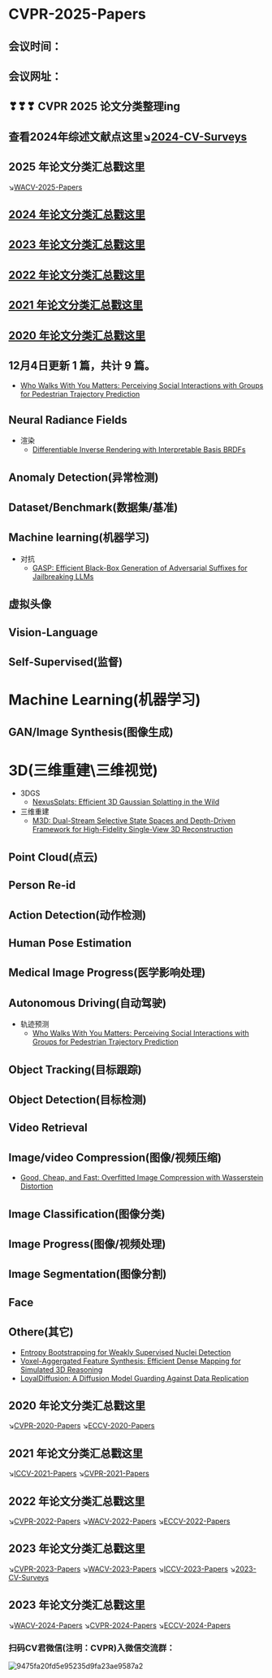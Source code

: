 # CVPR-2025-Papers
## 会议时间：
## 会议网址：
## ❣❣❣ CVPR 2025 论文分类整理ing


## 查看2024年综述文献点这里↘️[2024-CV-Surveys](https://github.com/52CV/CV-Surveys)

## 2025 年论文分类汇总戳这里
↘️[WACV-2025-Papers](https://github.com/52CV/WACV-2025-Papers)

## [2024 年论文分类汇总戳这里](#00000)
## [2023 年论文分类汇总戳这里](#0000)
## [2022 年论文分类汇总戳这里](#000)
## [2021 年论文分类汇总戳这里](#00)
## [2020 年论文分类汇总戳这里](#0)

## 12月4日更新 1 篇，共计 9 篇。
* [Who Walks With You Matters: Perceiving Social Interactions with Groups for Pedestrian Trajectory Prediction](http://arxiv.org/abs/2412.02395v1)

## Neural Radiance Fields
* 渲染
  * [Differentiable Inverse Rendering with Interpretable Basis BRDFs](https://arxiv.org/abs/2411.17994)

## Anomaly Detection(异常检测)


## Dataset/Benchmark(数据集/基准)


## Machine learning(机器学习)
* 对抗
  * [GASP: Efficient Black-Box Generation of Adversarial Suffixes for Jailbreaking LLMs](http://arxiv.org/abs/2411.14133v1)

## 虚拟头像

## Vision-Language


## Self-Supervised(监督)


# Machine Learning(机器学习)


## GAN/Image Synthesis(图像生成)

# 3D(三维重建\三维视觉)
* 3DGS
  * [NexusSplats: Efficient 3D Gaussian Splatting in the Wild](http://arxiv.org/abs/2411.14514v1)
* 三维重建
  * [M3D: Dual-Stream Selective State Spaces and Depth-Driven Framework for High-Fidelity Single-View 3D Reconstruction](http://arxiv.org/abs/2411.12635v1)

## Point Cloud(点云)


## Person Re-id


## Action Detection(动作检测)

## Human Pose Estimation

## Medical Image Progress(医学影响处理)

## Autonomous Driving(自动驾驶)
* 轨迹预测
  * [Who Walks With You Matters: Perceiving Social Interactions with Groups for Pedestrian Trajectory Prediction](http://arxiv.org/abs/2412.02395v1)


## Object Tracking(目标跟踪)

## Object Detection(目标检测)


## Video Retrieval


## Image/video Compression(图像/视频压缩)
* [Good, Cheap, and Fast: Overfitted Image Compression with Wasserstein Distortion](http://arxiv.org/abs/2412.00505v1)

## Image Classification(图像分类)


## Image Progress(图像/视频处理)


## Image Segmentation(图像分割)


## Face


## Othere(其它)
* [Entropy Bootstrapping for Weakly Supervised Nuclei Detection](http://arxiv.org/abs/2411.13528v1)
* [Voxel-Aggergated Feature Synthesis: Efficient Dense Mapping for Simulated 3D Reasoning](https://arxiv.org/abs/2411.10616)
* [LoyalDiffusion: A Diffusion Model Guarding Against Data Replication](http://arxiv.org/abs/2412.01118v1)

<a name="0"/>

## 2020 年论文分类汇总戳这里
↘️[CVPR-2020-Papers](https://github.com/52CV/CVPR-2020-Papers) 
↘️[ECCV-2020-Papers](https://github.com/52CV/ECCV-2020-Papers)

<a name="00"/>

## 2021 年论文分类汇总戳这里
↘️[ICCV-2021-Papers](https://github.com/52CV/ICCV-2021-Papers)
↘️[CVPR-2021-Papers](https://github.com/52CV/CVPR-2021-Papers)

<a name="000"/>

## 2022 年论文分类汇总戳这里
↘️[CVPR-2022-Papers](https://github.com/52CV/CVPR-2022-Papers/blob/main/README.md)
↘️[WACV-2022-Papers](https://github.com/52CV/WACV-2022-Papers)
↘️[ECCV-2022-Papers](https://github.com/52CV/ECCV-2022-Papers/blob/main/README.md)

<a name="0000"/>

## 2023 年论文分类汇总戳这里
↘️[CVPR-2023-Papers](https://github.com/52CV/CVPR-2023-Papers)
↘️[WACV-2023-Papers](https://github.com/52CV/WACV-2023-Papers)
↘️[ICCV-2023-Papers](https://github.com/52CV/ICCV-2023-Papers)
↘️[2023-CV-Surveys](https://github.com/52CV/CV-Surveys/blob/main/2023-CV-Surveys.md)

<a name="00000"/>

## 2023 年论文分类汇总戳这里
↘️[WACV-2024-Papers](https://github.com/52CV/WACV-2024-Papers)
↘️[CVPR-2024-Papers](https://github.com/52CV/CVPR-2024-Papers)
↘️[ECCV-2024-Papers](https://github.com/52CV/ECCV-2024-Papers)


### 扫码CV君微信(注明：CVPR)入微信交流群：
![9475fa20fd5e95235d9fa23ae9587a2](https://user-images.githubusercontent.com/62801906/156720309-de92964f-a6da-464a-b21f-cfb270c13e27.png)